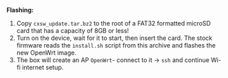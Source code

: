 **Flashing:**  

1. Copy `cxsw_update.tar.bz2` to the root of a FAT32 formatted microSD card that has a capacity of 8GB or less!  
2. Turn on the device, wait for it to start, then insert the card. The stock firmware reads the `install.sh` script from this archive and flashes the new OpenWrt image.  
4. The box will create an AP `OpenWrt`- connect to it -> `ssh` and continue Wi-fi internet setup.
